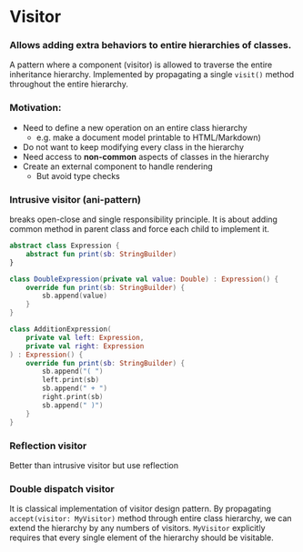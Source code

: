 # Visitor

### Allows adding extra behaviors to entire hierarchies of classes.

A pattern where a component (visitor) is allowed to traverse the entire inheritance hierarchy. Implemented by
propagating a single `visit()` method throughout the entire hierarchy.

### Motivation:

* Need to define a new operation on an entire class hierarchy
    * e.g. make a document model printable to HTML/Markdown)
* Do not want to keep modifying every class in the hierarchy
* Need access to **non-common** aspects of classes in the hierarchy
* Create an external component to handle rendering
    * But avoid type checks

### Intrusive visitor (ani-pattern)
breaks open-close and single responsibility principle. It is about adding common method in parent class and force each
child to implement it.

```Kotlin
abstract class Expression {
    abstract fun print(sb: StringBuilder)
}

class DoubleExpression(private val value: Double) : Expression() {
    override fun print(sb: StringBuilder) {
        sb.append(value)
    }
}

class AdditionExpression(
    private val left: Expression,
    private val right: Expression
) : Expression() {
    override fun print(sb: StringBuilder) {
        sb.append("( ")
        left.print(sb)
        sb.append(" + ")
        right.print(sb)
        sb.append(" )")
    }
}
```

### Reflection visitor
Better than intrusive visitor but use reflection

### Double dispatch visitor
It is classical implementation of visitor design pattern.
By propagating `accept(visitor: MyVisitor)` method through entire class hierarchy,
we can extend the hierarchy by any numbers of visitors. `MyVisitor` explicitly requires that every single element of the hierarchy should be visitable.

